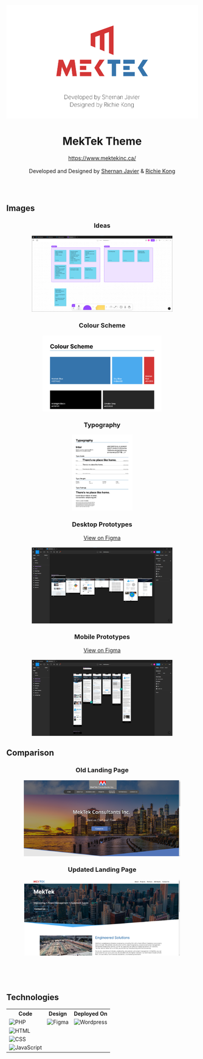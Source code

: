 <p align="center">
<a href="https://www.mektekinc.ca" target="_blank"><img src="./.github/img/Banner.png" height="300" width="auto" ></a>
</p>

<h1 align="center">MekTek Theme</h1>

<p align="center"><a href="https://www.mektekinc.ca/">https://www.mektekinc.ca/</a> <br/><br/>Developed and Designed by <a href="https://www.shernanjavier.com/">Shernan Javier</a> & <a href="https://www.richiekong.design/">Richie Kong</a></p>

<br/><br/>

<h2>Images</h2>

<h3 align="center">Ideas</h3>

<p align="center">
<img src="./.github/img/ideas.png" height="200" width="auto">
</p>

<h3 align="center">Colour Scheme</h3>

<p align="center">
<img src="./.github/img/colour-scheme.png" height="200" width="auto">
</p>

<h3 align="center">Typography</h3>

<p align="center">
<img src="./.github/img/typography.png" height="200" width="auto">
</p>

<h3 align="center">Desktop Prototypes</h3>

<p align="center">
<a href="https://www.figma.com/file/meh8jj06VBFfplzXBFErMh/Wireframes?node-id=1%3A8">View on Figma</a>
<br/><br/>
<img src="./.github/img/desktop-prototypes.png" height="200" width="auto">
</p>

<h3 align="center">Mobile Prototypes</h3>

<p align="center">
<a href="https://www.figma.com/file/meh8jj06VBFfplzXBFErMh/Wireframes?node-id=0%3A1">View on Figma</a>
<br/><br/>
<img src="./.github/img/mobile-prototypes.png" height="200" width="auto">
</p>

<h2>Comparison</h2>

<h3 align="center">Old Landing Page</h3>

<p align="center">
<img src="./.github/img/old-landing-page.png" height="200" width="auto">
</p>

<h3 align="center">Updated Landing Page</h3>

<p align="center">
<img src="./.github/img/landing-page.png" height="200" width="auto">
</p>


<br/><br/><br/>

<h2>Technologies</h2>

<div align="center" id="technologies">

<table>
  <tr>
    <th>Code</th>
    <th>Design</th>
    <th>Deployed On</th>
  </tr>
  <tr> 
    <td><img src="https://img.shields.io/badge/PHP-777BB4?style=for-the-badge&logo=php&logoColor=white" alt="PHP"/></td>
    <td><img src="https://img.shields.io/badge/Figma-F24E1E?style=for-the-badge&logo=figma&logoColor=white" alt="Figma"/></td>
    <td><img src="https://img.shields.io/badge/Wordpress-21759B?style=for-the-badge&logo=wordpress&logoColor=white" alt="Wordpress" /></td>
  </tr>
  <tr>
    <td><img src="https://img.shields.io/badge/HTML5-E34F26?style=for-the-badge&logo=html5&logoColor=white" alt="HTML"/></td>
    <td></td>
    <td></td>
  </tr>
  <tr>
    <td><img src="https://img.shields.io/badge/CSS3-1572B6?style=for-the-badge&logo=css3&logoColor=white" alt="CSS"/></td>
    <td></td>
    <td></td>
  </tr>
  <tr>
    <td><img src="https://img.shields.io/badge/JavaScript-323330?style=for-the-badge&logo=javascript&logoColor=F7DF1E" alt="JavaScript"/></td>
    <td></td>
    <td></td>
  </tr>
 </table>
</div>
